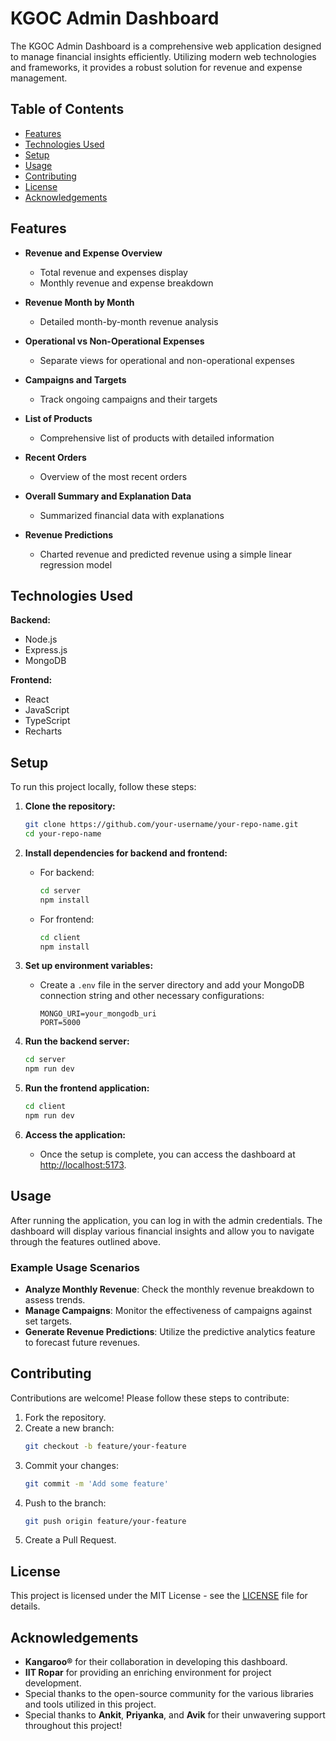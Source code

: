 
# KGOC Admin Dashboard

The KGOC Admin Dashboard is a comprehensive web application designed to manage financial insights efficiently. Utilizing modern web technologies and frameworks, it provides a robust solution for revenue and expense management.

## Table of Contents

- [Features](#features)
- [Technologies Used](#technologies-used)
- [Setup](#setup)
- [Usage](#usage)
- [Contributing](#contributing)
- [License](#license)
- [Acknowledgements](#acknowledgements)

## Features

- **Revenue and Expense Overview**
  - Total revenue and expenses display
  - Monthly revenue and expense breakdown

- **Revenue Month by Month**
  - Detailed month-by-month revenue analysis

- **Operational vs Non-Operational Expenses**
  - Separate views for operational and non-operational expenses

- **Campaigns and Targets**
  - Track ongoing campaigns and their targets

- **List of Products**
  - Comprehensive list of products with detailed information

- **Recent Orders**
  - Overview of the most recent orders

- **Overall Summary and Explanation Data**
  - Summarized financial data with explanations

- **Revenue Predictions**
  - Charted revenue and predicted revenue using a simple linear regression model

## Technologies Used

**Backend:**
- Node.js
- Express.js
- MongoDB

**Frontend:**
- React
- JavaScript
- TypeScript
- Recharts

## Setup

To run this project locally, follow these steps:

1. **Clone the repository:**
   ```bash
   git clone https://github.com/your-username/your-repo-name.git
   cd your-repo-name
   ```

2. **Install dependencies for backend and frontend:**
   - For backend:
     ```bash
     cd server
     npm install
     ```
   - For frontend:
     ```bash
     cd client
     npm install
     ```

3. **Set up environment variables:**
   - Create a `.env` file in the server directory and add your MongoDB connection string and other necessary configurations:
     ```plaintext
     MONGO_URI=your_mongodb_uri
     PORT=5000
     ```

4. **Run the backend server:**
   ```bash
   cd server
   npm run dev
   ```

5. **Run the frontend application:**
   ```bash
   cd client
   npm run dev
   ```

6. **Access the application:**
   - Once the setup is complete, you can access the dashboard at [http://localhost:5173](http://localhost:5173).

## Usage

After running the application, you can log in with the admin credentials. The dashboard will display various financial insights and allow you to navigate through the features outlined above. 

### Example Usage Scenarios
- **Analyze Monthly Revenue**: Check the monthly revenue breakdown to assess trends.
- **Manage Campaigns**: Monitor the effectiveness of campaigns against set targets.
- **Generate Revenue Predictions**: Utilize the predictive analytics feature to forecast future revenues.

## Contributing

Contributions are welcome! Please follow these steps to contribute:

1. Fork the repository.
2. Create a new branch:
   ```bash
   git checkout -b feature/your-feature
   ```
3. Commit your changes:
   ```bash
   git commit -m 'Add some feature'
   ```
4. Push to the branch:
   ```bash
   git push origin feature/your-feature
   ```
5. Create a Pull Request.

## License

This project is licensed under the MIT License - see the [LICENSE](LICENSE) file for details.

## Acknowledgements

- **Kangaroo®** for their collaboration in developing this dashboard.
- **IIT Ropar** for providing an enriching environment for project development.
- Special thanks to the open-source community for the various libraries and tools utilized in this project.
- Special thanks to **Ankit**, **Priyanka**, and **Avik** for their unwavering support throughout this project!